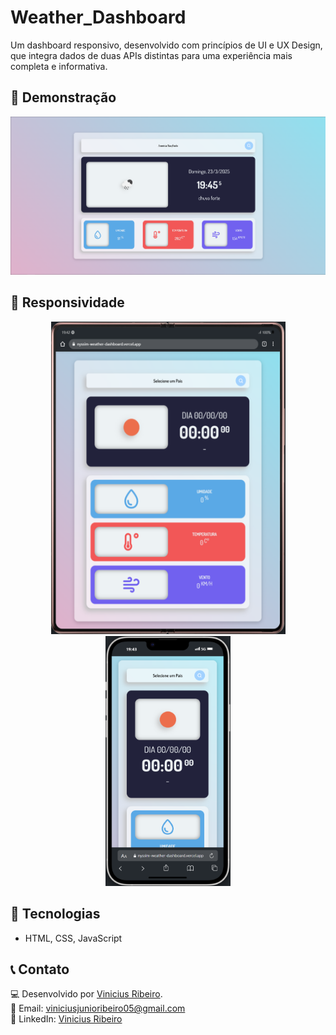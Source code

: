 # Weather_Dashboard

Um dashboard responsivo, desenvolvido com princípios de UI e UX Design, que integra dados de duas APIs distintas para uma experiência mais completa e informativa.

## 🎥 Demonstração  

<img aling="center" src="Weather Dashboard  Desing UI/img/Weather_dashboard_visualizer.png">

## 📱 Responsividade

<div align="center">
  <img height="500" width="375" src="Weather Dashboard  Desing UI/img/Weather_dashboard_visualizer_tablet.png">
  <img height="400" width="200" src="Weather Dashboard  Desing UI/img/Weather_dashboard_visualizer_mobile.png">
</div>

## 🚀 Tecnologias

- HTML, CSS, JavaScript

## 📞 Contato  
💻 Desenvolvido por [Vinicius Ribeiro](https://github.com/vinny-rbs).  
📧 Email: viniciusjunioribeiro05@gmail.com  
🔗 LinkedIn: [Vinicius Ribeiro](https://www.linkedin.com/in/vinicius-rbs/)
